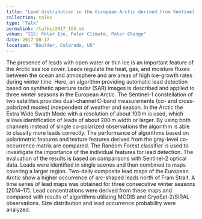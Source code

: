 ```yaml
---
title: "Lead distribution in the European Arctic derived from Sentinel-1 SAR images"
collection: talks
type: "Talk"
permalink: /talks/2017_IGS.md
venue: "IGS: Polar Ice, Polar Climate, Polar Change"
date: 2017-08-17
location: "Boulder, Colorado, US"
---
```


The presence of leads with open water or thin ice is an important feature of the Arctic sea ice cover.
Leads regulate the heat, gas, and moisture fluxes between the ocean and atmosphere and are areas of high ice-growth rates during winter time.
Here, an algorithm providing automatic lead detection based on synthetic aperture radar (SAR) images is described and applied to three winter seasons in the European Arctic.
The Sentinel-1 constellation of two satellites provides dual-channel C-band measurements (co- and cross-polarized modes) independent of weather and season.
In the Arctic the Extra Wide Swath Mode with a resolution of about 100 m is used, which allows identification of leads of about 200 m width or larger.
By using both channels instead of single co-polarized observations the algorithm is able to classify more leads correctly.
The performance of algorithms based on polarimetric features and texture features derived from the gray-level co-occurrence matrix are compared.
The Random Forest classifier is used to investigate the importance of the individual features for lead detection.
The evaluation of the results is based on comparisons with Sentinel-2 optical data.
Leads were identified in single scenes and then combined to maps covering a larger region.
Two-daily composite lead maps of the European Arctic show a higher occurrence of arc-shaped leads north of Fram Strait.
A time series of lead maps was obtained for three consecutive winter seasons (2014–17).
Lead concentrations were derived from these maps and compared with results of algorithms utilizing MODIS and CryoSat-2/SIRAL observations.
Size distribution and lead occurrence probability were analyzed.
